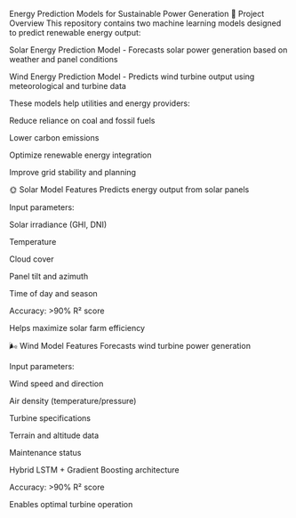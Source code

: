 Energy Prediction Models for Sustainable Power Generation
🌱 Project Overview
This repository contains two machine learning models designed to predict renewable energy output:

Solar Energy Prediction Model - Forecasts solar power generation based on weather and panel conditions

Wind Energy Prediction Model - Predicts wind turbine output using meteorological and turbine data

These models help utilities and energy providers:

Reduce reliance on coal and fossil fuels

Lower carbon emissions

Optimize renewable energy integration

Improve grid stability and planning

🌞 Solar Model Features
Predicts energy output from solar panels

Input parameters:

Solar irradiance (GHI, DNI)

Temperature

Cloud cover

Panel tilt and azimuth

Time of day and season

Accuracy: >90% R² score

Helps maximize solar farm efficiency

🌬️ Wind Model Features
Forecasts wind turbine power generation

Input parameters:

Wind speed and direction

Air density (temperature/pressure)

Turbine specifications

Terrain and altitude data

Maintenance status

Hybrid LSTM + Gradient Boosting architecture

Accuracy: >90% R² score

Enables optimal turbine operation
